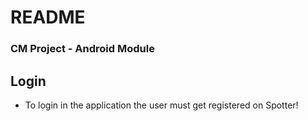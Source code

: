 # README #


### CM Project - Android Module ###

## Login ##
* To login in the application the user must get registered on Spotter!
